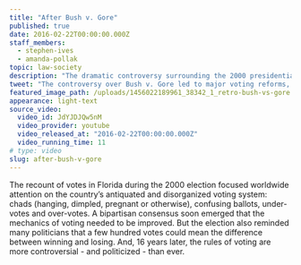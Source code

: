 ```yaml
---
title: "After Bush v. Gore"
published: true
date: 2016-02-22T00:00:00.000Z
staff_members:
  - stephen-ives
  - amanda-pollak
topic: law-society
description: "The dramatic controversy surrounding the 2000 presidential election led to sweeping voting reforms, but opened the door to a new set of problems that continue to impact elections today."
tweet: "The controversy over Bush v. Gore led to major voting reforms, but opened the door to new problems:"
featured_image_path: /uploads/1456022189961_38342_1_retro-bush-vs-gore.jpg
appearance: light-text
source_video:
  video_id: JdYJDJQw5nM
  video_provider: youtube
  video_released_at: "2016-02-22T00:00:00.000Z"
  video_running_time: 11
# type: video
slug: after-bush-v-gore
---
```


The recount of votes in Florida during the 2000 election focused worldwide attention on the country’s antiquated and disorganized voting system: chads (hanging, dimpled, pregnant or otherwise), confusing ballots, under-votes and over-votes. A bipartisan consensus soon emerged that the mechanics of voting needed to be improved. But the election also reminded many politicians that a few hundred votes could mean the difference between winning and losing. And, 16 years later, the rules of voting are more controversial - and politicized - than ever.

